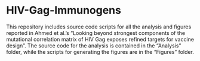 # HIV-Gag-Immunogens
This repository includes source code scripts for all the analysis and figures reported in Ahmed et al.’s “Looking beyond strongest components of the mutational correlation matrix of HIV Gag exposes refined targets for vaccine design”. The source code for the analysis is contained in the “Analysis” folder, while the scripts for generating the figures are in the “Figures” folder.
